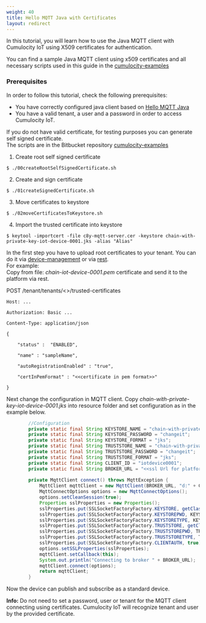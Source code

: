 ```yaml
---
weight: 40
title: Hello MQTT Java with Certificates
layout: redirect
---
```


In this tutorial, you will learn how to use the Java MQTT client with Cumulocity IoT using X509 certificates for authentication. 

You can find a sample Java MQTT client using x509 certificates and all necessary scripts used in this guide in the [cumulocity-examples](https://bitbucket.org/m2m/cumulocity-examples/src/develop/mqtt-client)
### Prerequisites  

In order to follow this tutorial, check the following prerequisites:

* You have correctly configured java client based on [Hello MQTT Java](#hello-mqtt-java)
* You have a valid tenant, a user and a password in order to access Cumulocity IoT.

If you do not have valid certificate, for testing purposes you can generate self signed certificate.  
The scripts are in the Bitbucket repository [cumulocity-examples](https://bitbucket.org/m2m/cumulocity-examples/src/develop/mqtt-client/scripts)  
1. Create root self signed certificate
```shell
$ ./00createRootSelfSignedCertificate.sh
```  
2. Create and sign certificate
```shell
$ ./01createSignedCertificate.sh
```  
3. Move certificates to keystore  
```shell
$ ./02moveCertificatesToKeystore.sh
```  
4. Import the trusted certificate into keystore
```shell
$ keytool -importcert -file c8y-mqtt-server.cer -keystore chain-with-private-key-iot-device-0001.jks -alias "Alias"
```  
In the first step you have to upload root certificates to your tenant. You can do it via [device-management](#TODO) or via [rest](#TODO).  
For example:  
Copy from file: *chain-iot-device-0001.pem* certificate and send it to the platform via rest.  
 
   POST /tenant/tenants/<<tenantId>>/trusted-certificates

    Host: ...

    Authorization: Basic ...

    Content-Type: application/json

    {

    	"status" :  "ENABLED",

    	"name" : "sampleName",

    	"autoRegistrationEnabled" : "true",

    	"certInPemFormat" : "<<certificate in pem format>>"

    }
    

Next change the configuration in MQTT client. Copy *chain-with-private-key-iot-device-0001.jks* into resource folder and set configuration as in the example below. 

```java
        //Configuration
        private static final String KEYSTORE_NAME = "chain-with-private-key-iot-device-0001.jks";
        private static final String KEYSTORE_PASSWORD = "changeit";
        private static final String KEYSTORE_FORMAT = "jks";
        private static final String TRUSTSTORE_NAME = "chain-with-private-key-iot-device-0001.jks";
        private static final String TRUSTSTORE_PASSWORD = "changeit";
        private static final String TRUSTSTORE_FORMAT = "jks";
        private static final String CLIENT_ID = "iotdevice0001";
        private static final String BROKER_URL = "<<ssl Url for platform>>";
        
        private MqttClient connect() throws MqttException {
            MqttClient mqttClient = new MqttClient(BROKER_URL, "d:" + CLIENT_ID, new MemoryPersistence());
            MqttConnectOptions options = new MqttConnectOptions();
            options.setCleanSession(true);
            Properties sslProperties = new Properties();
            sslProperties.put(SSLSocketFactoryFactory.KEYSTORE, getClass().getClassLoader().getResource(KEYSTORE_NAME).getPath());
            sslProperties.put(SSLSocketFactoryFactory.KEYSTOREPWD, KEYSTORE_PASSWORD);
            sslProperties.put(SSLSocketFactoryFactory.KEYSTORETYPE, KEYSTORE_FORMAT);
            sslProperties.put(SSLSocketFactoryFactory.TRUSTSTORE, getClass().getClassLoader().getResource(TRUSTSTORE_NAME).getPath());
            sslProperties.put(SSLSocketFactoryFactory.TRUSTSTOREPWD, TRUSTSTORE_PASSWORD);
            sslProperties.put(SSLSocketFactoryFactory.TRUSTSTORETYPE, TRUSTSTORE_FORMAT);
            sslProperties.put(SSLSocketFactoryFactory.CLIENTAUTH, true);
            options.setSSLProperties(sslProperties);
            mqttClient.setCallback(this);
            System.out.println("Connecting to broker " + BROKER_URL);
            mqttClient.connect(options);
            return mqttClient;
        }
```  
 Now the device can publish and subscribe as a standard device.
   
**Info:** Do not need to set a password, user or tenant for the MQTT client connecting using certificates. Cumulocity IoT will recognize tenant and user by the provided certificate.